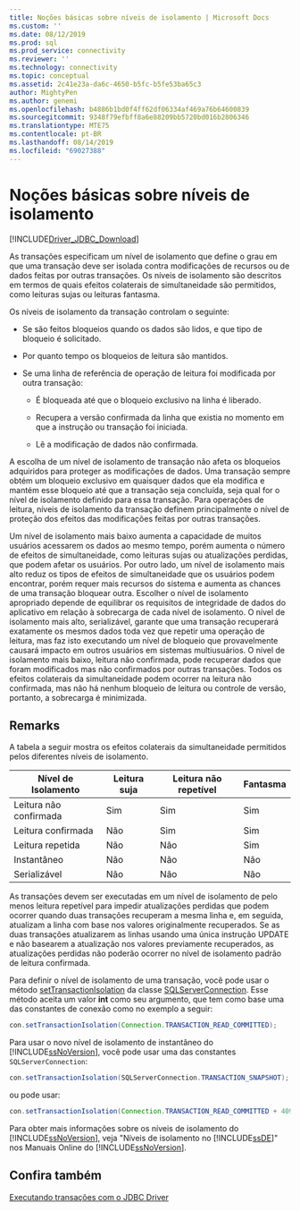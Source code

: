 ```yaml
---
title: Noções básicas sobre níveis de isolamento | Microsoft Docs
ms.custom: ''
ms.date: 08/12/2019
ms.prod: sql
ms.prod_service: connectivity
ms.reviewer: ''
ms.technology: connectivity
ms.topic: conceptual
ms.assetid: 2c41e23a-da6c-4650-b5fc-b5fe53ba65c3
author: MightyPen
ms.author: genemi
ms.openlocfilehash: b4886b1bd0f4ff62df06334af469a76b64600839
ms.sourcegitcommit: 9348f79efbff8a6e88209bb5720bd016b2806346
ms.translationtype: MTE75
ms.contentlocale: pt-BR
ms.lasthandoff: 08/14/2019
ms.locfileid: "69027388"
---
```

# <a name="understanding-isolation-levels"></a>Noções básicas sobre níveis de isolamento

[!INCLUDE[Driver_JDBC_Download](../../includes/driver_jdbc_download.md)]

As transações especificam um nível de isolamento que define o grau em que uma transação deve ser isolada contra modificações de recursos ou de dados feitas por outras transações. Os níveis de isolamento são descritos em termos de quais efeitos colaterais de simultaneidade são permitidos, como leituras sujas ou leituras fantasma.  
  
Os níveis de isolamento da transação controlam o seguinte:  
  
- Se são feitos bloqueios quando os dados são lidos, e que tipo de bloqueio é solicitado.  
  
- Por quanto tempo os bloqueios de leitura são mantidos.  
  
- Se uma linha de referência de operação de leitura foi modificada por outra transação:  
  
  - É bloqueada até que o bloqueio exclusivo na linha é liberado.  
  
  - Recupera a versão confirmada da linha que existia no momento em que a instrução ou transação foi iniciada.  
  
  - Lê a modificação de dados não confirmada.  

A escolha de um nível de isolamento de transação não afeta os bloqueios adquiridos para proteger as modificações de dados. Uma transação sempre obtém um bloqueio exclusivo em quaisquer dados que ela modifica e mantém esse bloqueio até que a transação seja concluída, seja qual for o nível de isolamento definido para essa transação. Para operações de leitura, níveis de isolamento da transação definem principalmente o nível de proteção dos efeitos das modificações feitas por outras transações.  
  
Um nível de isolamento mais baixo aumenta a capacidade de muitos usuários acessarem os dados ao mesmo tempo, porém aumenta o número de efeitos de simultaneidade, como leituras sujas ou atualizações perdidas, que podem afetar os usuários. Por outro lado, um nível de isolamento mais alto reduz os tipos de efeitos de simultaneidade que os usuários podem encontrar, porém requer mais recursos do sistema e aumenta as chances de uma transação bloquear outra. Escolher o nível de isolamento apropriado depende de equilibrar os requisitos de integridade de dados do aplicativo em relação à sobrecarga de cada nível de isolamento. O nível de isolamento mais alto, serializável, garante que uma transação recuperará exatamente os mesmos dados toda vez que repetir uma operação de leitura, mas faz isto executando um nível de bloqueio que provavelmente causará impacto em outros usuários em sistemas multiusuários. O nível de isolamento mais baixo, leitura não confirmada, pode recuperar dados que foram modificados mas não confirmados por outras transações. Todos os efeitos colaterais da simultaneidade podem ocorrer na leitura não confirmada, mas não há nenhum bloqueio de leitura ou controle de versão, portanto, a sobrecarga é minimizada.  

## <a name="remarks"></a>Remarks

 A tabela a seguir mostra os efeitos colaterais da simultaneidade permitidos pelos diferentes níveis de isolamento.  
  
| Nível de Isolamento  | Leitura suja | Leitura não repetível | Fantasma |
| ---------------- | ---------- | ------------------- | ------- |
| Leitura não confirmada | Sim        | Sim                 | Sim     |
| Leitura confirmada   | Não         | Sim                 | Sim     |
| Leitura repetida  | Não         | Não                  | Sim     |
| Instantâneo         | Não         | Não                  | Não      |
| Serializável     | Não         | Não                  | Não      |
  
As transações devem ser executadas em um nível de isolamento de pelo menos leitura repetível para impedir atualizações perdidas que podem ocorrer quando duas transações recuperam a mesma linha e, em seguida, atualizam a linha com base nos valores originalmente recuperados. Se as duas transações atualizarem as linhas usando uma única instrução UPDATE e não basearem a atualização nos valores previamente recuperados, as atualizações perdidas não poderão ocorrer no nível de isolamento padrão de leitura confirmada.  

Para definir o nível de isolamento de uma transação, você pode usar o método [setTransactionIsolation](../../connect/jdbc/reference/settransactionisolation-method-sqlserverconnection.md) da classe [SQLServerConnection](../../connect/jdbc/reference/sqlserverconnection-class.md). Esse método aceita um valor **int** como seu argumento, que tem como base uma das constantes de conexão como no exemplo a seguir:  

```java
con.setTransactionIsolation(Connection.TRANSACTION_READ_COMMITTED);  
```

Para usar o novo nível de isolamento de instantâneo do [!INCLUDE[ssNoVersion](../../includes/ssnoversion-md.md)], você pode usar uma das constantes `SQLServerConnection`:  

```java
con.setTransactionIsolation(SQLServerConnection.TRANSACTION_SNAPSHOT);  
```

ou pode usar:  

```java
con.setTransactionIsolation(Connection.TRANSACTION_READ_COMMITTED + 4094);  
```

Para obter mais informações sobre os níveis de isolamento do [!INCLUDE[ssNoVersion](../../includes/ssnoversion-md.md)], veja "Níveis de isolamento no [!INCLUDE[ssDE](../../includes/ssde_md.md)]" nos Manuais Online do [!INCLUDE[ssNoVersion](../../includes/ssnoversion-md.md)].  

## <a name="see-also"></a>Confira também

[Executando transações com o JDBC Driver](../../connect/jdbc/performing-transactions-with-the-jdbc-driver.md)  
